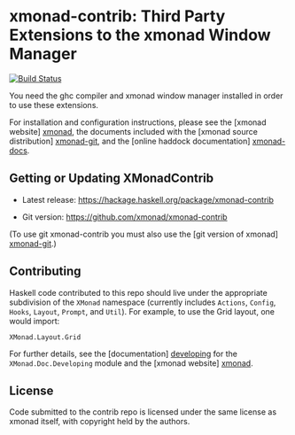# xmonad-contrib: Third Party Extensions to the xmonad Window Manager

[![Build Status](https://travis-ci.org/xmonad/xmonad-contrib.svg?branch=master)](https://travis-ci.org/xmonad/xmonad-contrib)

You need the ghc compiler and xmonad window manager installed in
order to use these extensions.

For installation and configuration instructions, please see the
[xmonad website] [xmonad], the documents included with the
[xmonad source distribution] [xmonad-git], and the
[online haddock documentation] [xmonad-docs].

## Getting or Updating XMonadContrib

  * Latest release: <https://hackage.haskell.org/package/xmonad-contrib>

  * Git version: <https://github.com/xmonad/xmonad-contrib>

(To use git xmonad-contrib you must also use the
[git version of xmonad] [xmonad-git].)

## Contributing

Haskell code contributed to this repo should live under the
appropriate subdivision of the `XMonad` namespace (currently includes
`Actions`, `Config`, `Hooks`, `Layout`, `Prompt`, and `Util`). For
example, to use the Grid layout, one would import:

    XMonad.Layout.Grid

For further details, see the [documentation] [developing] for the
`XMonad.Doc.Developing` module and the [xmonad website] [xmonad].

## License

Code submitted to the contrib repo is licensed under the same license as
xmonad itself, with copyright held by the authors.

[xmonad]: http://xmonad.org
[xmonad-git]: https://github.com/xmonad/xmonad
[xmonad-docs]: http://www.xmonad.org/xmonad-docs
[developing]: http://xmonad.org/xmonad-docs/xmonad-contrib/XMonad-Doc-Developing.html
